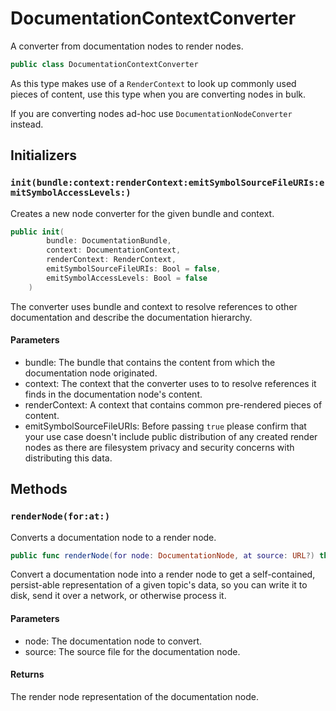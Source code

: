 # DocumentationContextConverter

A converter from documentation nodes to render nodes.

``` swift
public class DocumentationContextConverter 
```

As this type makes use of a `RenderContext` to look up commonly used pieces of content,
use this type when you are converting nodes in bulk.

If you are converting nodes ad-hoc use `DocumentationNodeConverter` instead.

## Initializers

### `init(bundle:context:renderContext:emitSymbolSourceFileURIs:emitSymbolAccessLevels:)`

Creates a new node converter for the given bundle and context.

``` swift
public init(
        bundle: DocumentationBundle,
        context: DocumentationContext,
        renderContext: RenderContext,
        emitSymbolSourceFileURIs: Bool = false,
        emitSymbolAccessLevels: Bool = false
    ) 
```

The converter uses bundle and context to resolve references to other documentation and describe the documentation hierarchy.

#### Parameters

  - bundle: The bundle that contains the content from which the documentation node originated.
  - context: The context that the converter uses to to resolve references it finds in the documentation node's content.
  - renderContext: A context that contains common pre-rendered pieces of content.
  - emitSymbolSourceFileURIs: Before passing `true` please confirm that your use case doesn't include public
    distribution of any created render nodes as there are filesystem privacy and security
    concerns with distributing this data.

## Methods

### `renderNode(for:at:)`

Converts a documentation node to a render node.

``` swift
public func renderNode(for node: DocumentationNode, at source: URL?) throws -> RenderNode? 
```

Convert a documentation node into a render node to get a self-contained, persist-able representation of a given topic's data, so you can write it to disk, send it over a network, or otherwise process it.

#### Parameters

  - node: The documentation node to convert.
  - source: The source file for the documentation node.

#### Returns

The render node representation of the documentation node.
